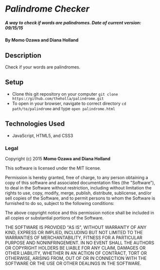 # _Palindrome Checker_

##### A way to check if words are palindromes. Date of current version: 09/15/15

#### By **Momo Ozawa and Diana Holland**

## Description
Check if your words are palindromes.

## Setup

* Clone this git repository on your computer ```git clone https://github.com/theholla/palindrome.git ```
* To open in your browser, navigate to correct directory ```cd path/to/palindrome``` and type ```open palindrome.html```


## Technologies Used

* JavaScript, HTML5, and CSS3

### Legal

Copyright (c) 2015 **Momo Ozawa and Diana Holland**

This software is licensed under the MIT license.

Permission is hereby granted, free of charge, to any person obtaining a copy
of this software and associated documentation files (the "Software"), to deal
in the Software without restriction, including without limitation the rights
to use, copy, modify, merge, publish, distribute, sublicense, and/or sell
copies of the Software, and to permit persons to whom the Software is
furnished to do so, subject to the following conditions:

The above copyright notice and this permission notice shall be included in
all copies or substantial portions of the Software.

THE SOFTWARE IS PROVIDED "AS IS", WITHOUT WARRANTY OF ANY KIND, EXPRESS OR
IMPLIED, INCLUDING BUT NOT LIMITED TO THE WARRANTIES OF MERCHANTABILITY,
FITNESS FOR A PARTICULAR PURPOSE AND NONINFRINGEMENT. IN NO EVENT SHALL THE
AUTHORS OR COPYRIGHT HOLDERS BE LIABLE FOR ANY CLAIM, DAMAGES OR OTHER
LIABILITY, WHETHER IN AN ACTION OF CONTRACT, TORT OR OTHERWISE, ARISING FROM,
OUT OF OR IN CONNECTION WITH THE SOFTWARE OR THE USE OR OTHER DEALINGS IN
THE SOFTWARE.
